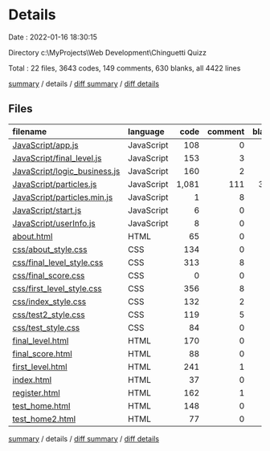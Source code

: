 # Details

Date : 2022-01-16 18:30:15

Directory c:\MyProjects\Web Development\Chinguetti Quizz

Total : 22 files,  3643 codes, 149 comments, 630 blanks, all 4422 lines

[summary](results.md) / details / [diff summary](diff.md) / [diff details](diff-details.md)

## Files
| filename | language | code | comment | blank | total |
| :--- | :--- | ---: | ---: | ---: | ---: |
| [JavaScript/app.js](/JavaScript/app.js) | JavaScript | 108 | 0 | 4 | 112 |
| [JavaScript/final_level.js](/JavaScript/final_level.js) | JavaScript | 153 | 3 | 42 | 198 |
| [JavaScript/logic_business.js](/JavaScript/logic_business.js) | JavaScript | 160 | 2 | 40 | 202 |
| [JavaScript/particles.js](/JavaScript/particles.js) | JavaScript | 1,081 | 111 | 349 | 1,541 |
| [JavaScript/particles.min.js](/JavaScript/particles.min.js) | JavaScript | 1 | 8 | 0 | 9 |
| [JavaScript/start.js](/JavaScript/start.js) | JavaScript | 6 | 0 | 2 | 8 |
| [JavaScript/userInfo.js](/JavaScript/userInfo.js) | JavaScript | 8 | 0 | 2 | 10 |
| [about.html](/about.html) | HTML | 65 | 0 | 1 | 66 |
| [css/about_style.css](/css/about_style.css) | CSS | 134 | 0 | 17 | 151 |
| [css/final_level_style.css](/css/final_level_style.css) | CSS | 313 | 8 | 18 | 339 |
| [css/final_score.css](/css/final_score.css) | CSS | 0 | 0 | 1 | 1 |
| [css/first_level_style.css](/css/first_level_style.css) | CSS | 356 | 8 | 42 | 406 |
| [css/index_style.css](/css/index_style.css) | CSS | 132 | 2 | 25 | 159 |
| [css/test2_style.css](/css/test2_style.css) | CSS | 119 | 5 | 8 | 132 |
| [css/test_style.css](/css/test_style.css) | CSS | 84 | 0 | 18 | 102 |
| [final_level.html](/final_level.html) | HTML | 170 | 0 | 5 | 175 |
| [final_score.html](/final_score.html) | HTML | 88 | 0 | 16 | 104 |
| [first_level.html](/first_level.html) | HTML | 241 | 1 | 12 | 254 |
| [index.html](/index.html) | HTML | 37 | 0 | 2 | 39 |
| [register.html](/register.html) | HTML | 162 | 1 | 14 | 177 |
| [test_home.html](/test_home.html) | HTML | 148 | 0 | 4 | 152 |
| [test_home2.html](/test_home2.html) | HTML | 77 | 0 | 8 | 85 |

[summary](results.md) / details / [diff summary](diff.md) / [diff details](diff-details.md)